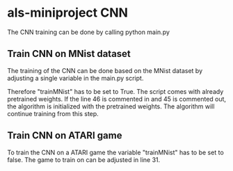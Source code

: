 # als-miniproject CNN
The CNN training can be done by calling python main.py

## Train CNN on MNist dataset
The training of the CNN can be done based on the MNist dataset by adjusting a single variable in the main.py script.

Therefore "trainMNist" has to be set to True. 
The script comes with already pretrained weights. If the line 46 is commented in and 45 is commented out, the algorithm is initialized with the pretrained weights. The algorithm will continue training from this step.

## Train CNN on ATARI game
To train the CNN on a ATARI game the variable "trainMNist" has to be set to false. The game to train on can be adjusted in line 31.
